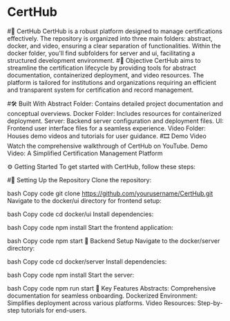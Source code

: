 # CertHub
#🏅 CertHub
CertHub is a robust platform designed to manage certifications effectively. The repository is organized into three main folders: abstract, docker, and video, ensuring a clear separation of functionalities. Within the docker folder, you'll find subfolders for server and ui, facilitating a structured development environment.
#🎯 Objective
CertHub aims to streamline the certification lifecycle by providing tools for abstract documentation, containerized deployment, and video resources. The platform is tailored for institutions and organizations requiring an efficient and transparent system for certification and record management.

#🛠️ Built With
Abstract Folder: Contains detailed project documentation and conceptual overviews.
Docker Folder: Includes resources for containerized deployment.
Server: Backend server configuration and deployment files.
UI: Frontend user interface files for a seamless experience.
Video Folder: Houses demo videos and tutorials for user guidance.
#🎞️ Demo Video
Watch the comprehensive walkthrough of CertHub on YouTube.
Demo Video: A Simplified Certification Management Platform

⚙️ Getting Started
To get started with CertHub, follow these steps:

#🚀 Setting Up the Repository
Clone the repository:

bash
Copy code
git clone https://github.com/yourusername/CertHub.git
Navigate to the docker/ui directory for frontend setup:

bash
Copy code
cd docker/ui
Install dependencies:

bash
Copy code
npm install
Start the frontend application:

bash
Copy code
npm start
🔧 Backend Setup
Navigate to the docker/server directory:

bash
Copy code
cd docker/server
Install dependencies:

bash
Copy code
npm install
Start the server:

bash
Copy code
npm run start
🔑 Key Features
Abstracts: Comprehensive documentation for seamless onboarding.
Dockerized Environment: Simplifies deployment across various platforms.
Video Resources: Step-by-step tutorials for end-users.


